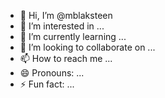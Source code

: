 - 👋 Hi, I’m @mblaksteen
- 👀 I’m interested in ...
- 🌱 I’m currently learning ...
- 💞️ I’m looking to collaborate on ...
- 📫 How to reach me ...
- 😄 Pronouns: ...
- ⚡ Fun fact: ...

<!---
mblaksteen/mblaksteen is a ✨ special ✨ repository because its `README.md` (this file) appears on your GitHub profile.
You can click the Preview link to take a look at your changes.
--->
